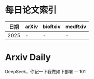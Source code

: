 # 每日论文索引

| 日期 | arXiv | bioRxiv | medRxiv |
|------|-------|---------|---------|
| 2025 | - | - | - |

































































































































































































































# Arxiv Daily


DeepSeek，你记一下我做如下部署 -- 101
